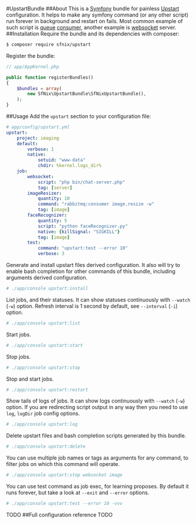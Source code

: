 #UpstartBundle
##About
This is a [Symfony](http://symfony.com/what-is-symfony) bundle for painless [Upstart](http://upstart.ubuntu.com/cookbook/#introduction) configuration.
It helps to make any symfony command (or any other script) run forever in background and restart on fails.
Most common example of such script is [queue](https://www.rabbitmq.com) [consumer](https://github.com/videlalvaro/rabbitmqbundle), another example is [websocket](http://socketo.me) server.
##Installation
Require the bundle and its dependencies with composer:
```bash
$ composer require sfnix/upstart
```
Register the bundle:
```php
// app/AppKernel.php

public function registerBundles()
{
    $bundles = array(
        new SfNix\UpstartBundle\SfNixUpstartBundle(),
    );
}
```
##Usage
Add the `upstart` section to your configuration file:
```yml
# app/config/upstart.yml
upstart:
    project: imaging
    default:
        verbose: 1
        native:
            setuid: "www-data"
            chdir: %kernel.logs_dir%
    job:
        websocket:
            script: "php bin/chat-server.php"
            tag: [server]
        imageResizer:
            quantity: 10
            command: "rabbitmq:consumer image.resize -w"
            tag: [image]
        faceRecognizer:
            quantity: 5
            script: "python faceRecognizer.py"
            native: {killSignal: "SIGKILL"}
            tag: [image]
        test:
            command: "upstart:test --error 10"
            verbose: 3
```
Generate and install upstart files derived configuration.
It also will try to enable bash completion for other commands of this bundle, including arguments derived configuration.
```bash
# ./app/console upstart:install
```
List jobs, and their statuses.
It can show statuses continuously with `--watch` (`-w`) option.
Refresh interval is 1 second by default, see `--interval` (`-i`) option.
```bash
# ./app/console upstart:list
```
Start jobs.
```bash
# ./app/console upstart:start
```
Stop jobs.
```bash
# ./app/console upstart:stop
```
Stop and start jobs.
```bash
# ./app/console upstart:restart
```
Show tails of logs of jobs.
It can show logs continuously with `--watch` (`-w`) option.
If you are redirecting script output in any way then you need to use `log`, `logDir` job config options.
```bash
# ./app/console upstart:log
```
Delete upstart files and bash completion scripts generated by this bundle.
```bash
# ./app/console upstart:delete
```
You can use multiple job names or tags as arguments for any command, to filter jobs on which this command will operate.
```bash
# ./app/console upstart:stop websocket image
```
You can use test command as job exec, for learning proposes.
By default it runs forever, but take a look at `--exit` and `--error` options. 
```bash
# ./app/console upstart:test --error 10 -vvv
```
TODO
##Full configuration reference
TODO